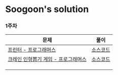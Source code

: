 # Soogoon's solution

### 1주차

| 문제                                                         | 풀이                                                        |
| ------------------------------------------------------------ | ----------------------------------------------------------- |
| [프린터 - 프로그래머스](https://programmers.co.kr/learn/courses/30/lessons/42587) | [소스코드](./프린터.playground/Contents.swift)               |
| [크레인 인형뽑기 게임 - 프로그래머스](https://programmers.co.kr/learn/courses/30/lessons/64061) | [소스코드](./크레인-인형뽑기-게임.playground/Contents.swift) |
|                                                              |                                                             |
|                                                              |                                                             |
|                                                              |                                                             |

